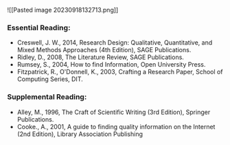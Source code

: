 ![[Pasted image 20230918132713.png]]

### Essential Reading:
* Creswell, J. W., 2014, Research Design: Qualitative, Quantitative, and Mixed Methods Approaches (4th Edition), SAGE Publications.
* Ridley, D., 2008, The Literature Review, SAGE Publications.
* Rumsey, S., 2004, How to find Information, Open University Press.
* Fitzpatrick, R., O'Donnell, K., 2003, Crafting a Research Paper, School of Computing Series, DIT. 

### Supplemental Reading:
* Alley, M., 1996, The Craft of Scientific Writing (3rd Edition), Springer Publications.
* Cooke., A., 2001, A guide to finding quality information on the Internet (2nd Edition), Library Association Publishing
